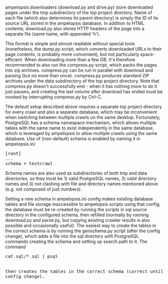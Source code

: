ampelopsis downloaders (download.py and drive.py) store downloaded
pages under the tmp subdirectory of the top project directory. Name of
each file (which also determines its parent directory) is simply the
ID of its source URL stored in the ampelopsis database. In addition to
HTML contents, download.py also stores HTTP headers of the page into a
separate file (same name, with appended 'h').

This format is simple and almost readable without special tools
(nonetheless, the dump.py script, which converts downloaded URLs to
their page contents, is probably more convenient), but not
particularly space-efficient. When downloading more than a few GB,
it's therefore recommended to also run the compress.py script, which
packs the pages into zip archives. compress.py can be run in parallel
with download and parsing (but no more than once). compress.py
produces standard ZIP archives under the data subdirectory of the top
project directory. Note that compress.py doesn't successfully end -
when it has nothing more to do it just pauses, and creating the last
volume after download has ended must be invoked by interrupting
compress.py by Ctrl-C.

The default setup described above requires a separate top project
directory for every crawl and also a separate database, which may be
inconvenient when switching between multiple crawls on the same
desktop. Fortunately, PostgreSQL has a schema namespace mechanism,
which allows multiple tables with the same name to exist independently
in the same database, which is leveraged by ampelopsis to allow
multiple crawls using the same database. Use of (non-default) schema
is enabled by naming it in ampelopsis.ini:

<pre>
[root]
...
schema = testcrawl
</pre>

Schema names are also used as subdirectories of both tmp and data
directories, so they must be 1) valid PostgreSQL names, 2) valid
directory names and 3) not clashing with file and directory names
mentioned above (e.g. not composed of just numbers).

Setting a new schema in ampelopsis.ini config makes existing database
tables and file storage inaccessible to ampelopsis scripts using that
config; the database must be re-created by running the scripts in sql
source directory in the configured schema, then refilled (normally by
running download.py and parse.py, but copying existing crawler results
is also possible and occasionally useful). The easiest way to create
the tables in the correct schema is by running the genschema.py script
(after the config change), which adds a file into the sql directory
with PostgreSQL commands creating the schema and setting up search
path to it. The command

<pre>
cat sql/*.sql | psql
</psq>

then creates the tables in the correct schema (correct until the next
config change).
